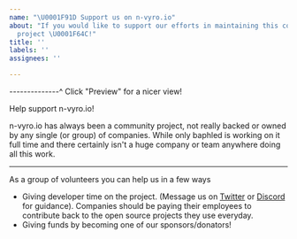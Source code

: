 ```yaml
---
name: "\U0001F91D Support us on n-vyro.io"
about: "If you would like to support our efforts in maintaining this community-driven
  project \U0001F64C!"
title: ''
labels: ''
assignees: ''

---
```


--------------^ Click "Preview" for a nicer view!

Help support n-vyro.io!

n-vyro.io has always been a community project, not really backed or owned by
any single (or group) of companies. While only baphled is working on it full
time and there certainly isn't a huge company or team anywhere doing all this
work.

---

As a group of volunteers you can help us in a few ways

- Giving developer time on the project. (Message us on [Twitter](https://twitter.com/baphled) or [Discord](https://discord.gg/uAYq3xAnx8) for guidance). Companies should be paying their employees to contribute back to the open source projects they use everyday.
- Giving funds by becoming one of our sponsors/donators!

